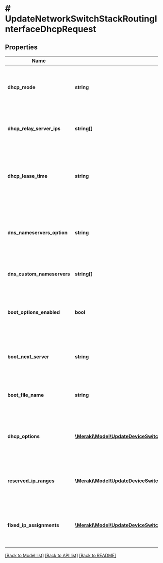 # # UpdateNetworkSwitchStackRoutingInterfaceDhcpRequest

## Properties

Name | Type | Description | Notes
------------ | ------------- | ------------- | -------------
**dhcp_mode** | **string** | The DHCP mode options for the switch stack interface         (&#39;dhcpDisabled&#39;, &#39;dhcpRelay&#39; or &#39;dhcpServer&#39;) | [optional]
**dhcp_relay_server_ips** | **string[]** | The DHCP relay server IPs to which DHCP packets would get relayed for the switch stack interface | [optional]
**dhcp_lease_time** | **string** | The DHCP lease time config for the dhcp server running on switch stack interface         (&#39;30 minutes&#39;, &#39;1 hour&#39;, &#39;4 hours&#39;, &#39;12 hours&#39;, &#39;1 day&#39; or &#39;1 week&#39;) | [optional]
**dns_nameservers_option** | **string** | The DHCP name server option for the dhcp server running on the switch stack interface         (&#39;googlePublicDns&#39;, &#39;openDns&#39; or &#39;custom&#39;) | [optional]
**dns_custom_nameservers** | **string[]** | The DHCP name server IPs when DHCP name server option is &#39;         custom&#39; | [optional]
**boot_options_enabled** | **bool** | Enable DHCP boot options to provide PXE boot options configs for the dhcp server running on the switch         stack interface | [optional]
**boot_next_server** | **string** | The PXE boot server IP for the DHCP server running on the switch stack interface | [optional]
**boot_file_name** | **string** | The PXE boot server file name for the DHCP server running on the switch stack interface | [optional]
**dhcp_options** | [**\Meraki\Model\UpdateDeviceSwitchRoutingInterfaceDhcpRequestDhcpOptionsInner[]**](UpdateDeviceSwitchRoutingInterfaceDhcpRequestDhcpOptionsInner.md) | Array of DHCP options consisting of code, type and value for the DHCP server running on the         switch stack interface | [optional]
**reserved_ip_ranges** | [**\Meraki\Model\UpdateDeviceSwitchRoutingInterfaceDhcpRequestReservedIpRangesInner[]**](UpdateDeviceSwitchRoutingInterfaceDhcpRequestReservedIpRangesInner.md) | Array of DHCP reserved IP assignments for the DHCP server running on the switch stack interface | [optional]
**fixed_ip_assignments** | [**\Meraki\Model\UpdateDeviceSwitchRoutingInterfaceDhcpRequestFixedIpAssignmentsInner[]**](UpdateDeviceSwitchRoutingInterfaceDhcpRequestFixedIpAssignmentsInner.md) | Array of DHCP fixed IP assignments for the DHCP server running on the switch stack interface | [optional]

[[Back to Model list]](../../README.md#models) [[Back to API list]](../../README.md#endpoints) [[Back to README]](../../README.md)

